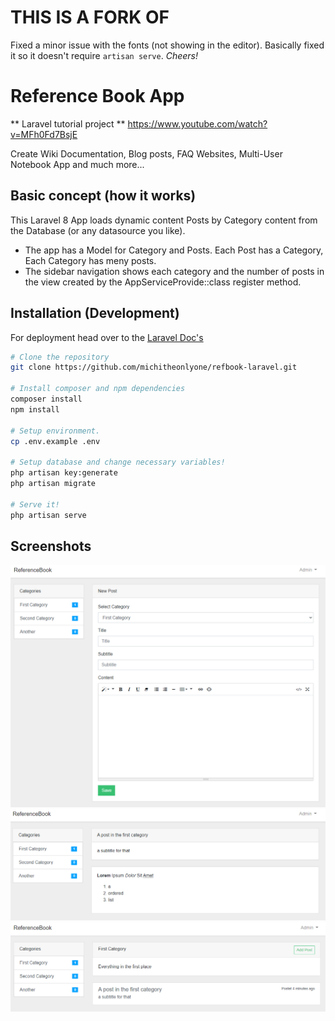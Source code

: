 # THIS IS A FORK OF
Fixed a minor issue with the fonts (not showing in the editor). Basically fixed it so it doesn't require `artisan serve`. 
_Cheers!_ 
# Reference Book App
** Laravel tutorial project **
https://www.youtube.com/watch?v=MFh0Fd7BsjE

Create Wiki Documentation, Blog posts, FAQ Websites, Multi-User Notebook App and much more...

## Basic concept (how it works)
This Laravel 8 App loads dynamic content Posts by Category content from the Database (or any datasource you like).

- The app has a Model for Category and Posts. Each Post has a Category, Each Category has meny posts.
- The sidebar navigation shows each category and the number of posts in the view created by the AppServiceProvide::class register method.

## Installation (Development)
For deployment head over to the [Laravel Doc's](https://laravel.com/docs/8.x/deployment)

```bash
# Clone the repository
git clone https://github.com/michitheonlyone/refbook-laravel.git

# Install composer and npm dependencies
composer install
npm install

# Setup environment.
cp .env.example .env

# Setup database and change necessary variables!
php artisan key:generate
php artisan migrate

# Serve it!
php artisan serve
```

## Screenshots
![Create Post](./screenshots/createpost.png)
![Show Post](./screenshots/showpost.png)
![Sho Posts](./screenshots/showpostlist.png)
